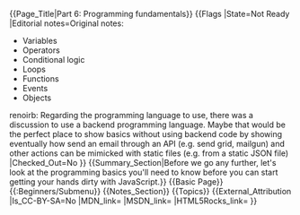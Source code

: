 {{Page_Title|Part 6: Programming fundamentals}}
{{Flags
|State=Not Ready
|Editorial notes=Original notes:

* Variables
* Operators
* Conditional logic
* Loops
* Functions
* Events
* Objects

renoirb: Regarding the programming language to use, there was a discussion to use a backend programming language. Maybe that would be the perfect place to show basics without using backend code by showing eventually how send an email through an API (e.g. send grid, mailgun) and other actions can be mimicked with static files (e.g. from a static JSON file)
|Checked_Out=No
}}
{{Summary_Section|Before we go any further, let's look at the programming basics you'll need to know before you can start getting your hands dirty with JavaScript.}}
{{Basic Page}}
{{:Beginners/Submenu}}
{{Notes_Section}}
{{Topics}}
{{External_Attribution
|Is_CC-BY-SA=No
|MDN_link=
|MSDN_link=
|HTML5Rocks_link=
}}